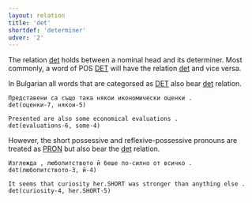 ```yaml
---
layout: relation
title: 'det'
shortdef: 'determiner'
udver: '2'
---
```


The relation [det]() holds between a nominal head and its determiner. Most commonly, a word of POS [DET]() will have the relation [det]() and vice versa. 

In Bulgarian all words that are categorsed as [DET]() also bear [det]() relation.


~~~ sdparse
Представени са също така някои икономически оценки .
det(оценки-7, някои-5)
~~~

~~~ sdparse
Presented are also some economical evaluations .
det(evaluations-6, some-4)
~~~

However, the short possessive and reflexive-possessive pronouns are treated as [PRON]() but also bear the [det]() relation.

~~~ sdparse
Изглежда , любопитството й беше по-силно от всичко .
det(любопитството-3, й-4)
~~~

~~~ sdparse
It seems that curiosity her.SHORT was stronger than anything else .
det(curiosity-4, her.SHORT-5)
~~~


<!-- Interlanguage links updated Út zář 29 18:41:18 CEST 2020 -->
